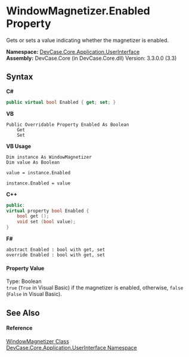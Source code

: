 # WindowMagnetizer.Enabled Property 
 

Gets or sets a value indicating whether the magnetizer is enabled.

**Namespace:**&nbsp;<a href="N_DevCase_Core_Application_UserInterface">DevCase.Core.Application.UserInterface</a><br />**Assembly:**&nbsp;DevCase.Core (in DevCase.Core.dll) Version: 3.3.0.0 (3.3)

## Syntax

**C#**<br />
``` C#
public virtual bool Enabled { get; set; }
```

**VB**<br />
``` VB
Public Overridable Property Enabled As Boolean
	Get
	Set
```

**VB Usage**<br />
``` VB Usage
Dim instance As WindowMagnetizer
Dim value As Boolean

value = instance.Enabled

instance.Enabled = value
```

**C++**<br />
``` C++
public:
virtual property bool Enabled {
	bool get ();
	void set (bool value);
}
```

**F#**<br />
``` F#
abstract Enabled : bool with get, set
override Enabled : bool with get, set
```


#### Property Value
Type: Boolean<br />`true` (`True` in Visual Basic) if the magnetizer is enabled, otherwise, `false` (`False` in Visual Basic).

## See Also


#### Reference
<a href="T_DevCase_Core_Application_UserInterface_WindowMagnetizer">WindowMagnetizer Class</a><br /><a href="N_DevCase_Core_Application_UserInterface">DevCase.Core.Application.UserInterface Namespace</a><br />